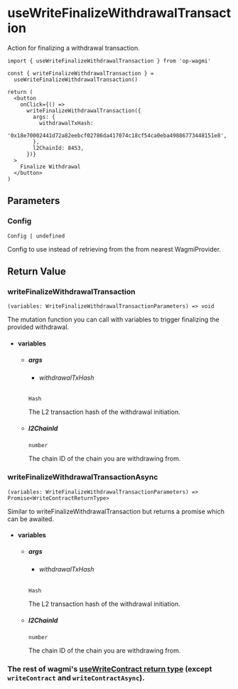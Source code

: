 # useWriteFinalizeWithdrawalTransaction

Action for finalizing a withdrawal transaction.

```tsx [example.tsx]
import { useWriteFinalizeWithdrawalTransaction } from 'op-wagmi'

const { writeFinalizeWithdrawalTransaction } =
  useWriteFinalizeWithdrawalTransaction()

return (
  <button
    onClick={() =>
      writeFinalizeWithdrawalTransaction({
        args: {
          withdrawalTxHash:
            '0x18e70002441d72a82eebcf02786da417074c18cf54ca0eba49886773448151e8',
        },
        l2ChainId: 8453,
      })}
  >
    Finalize Withdrawal
  </button>
)
```

## Parameters

### Config

`Config | undefined`

Config to use instead of retrieving from the from nearest WagmiProvider.

## Return Value

### writeFinalizeWithdrawalTransaction

`(variables: WriteFinalizeWithdrawalTransactionParameters) => void`

The mutation function you can call with variables to trigger finalizing the provided withdrawal.

- #### variables
  - ##### args

    - ###### withdrawalTxHash
    `Hash`

    The L2 transaction hash of the withdrawal initiation.

  - ##### l2ChainId
    `number`

    The chain ID of the chain you are withdrawing from.

### writeFinalizeWithdrawalTransactionAsync

`(variables: WriteFinalizeWithdrawalTransactionParameters) => Promise<WriteContractReturnType>`

Similar to writeFinalizeWithdrawalTransaction but returns a promise which can be awaited.

- #### variables
  - ##### args

    - ###### withdrawalTxHash
    `Hash`

    The L2 transaction hash of the withdrawal initiation.

  - ##### l2ChainId
    `number`

    The chain ID of the chain you are withdrawing from.

### The rest of wagmi's [useWriteContract return type](https://beta.wagmi.sh/react/api/hooks/useWrtieContract#return-type) (except `writeContract` and `writeContractAsync`).
